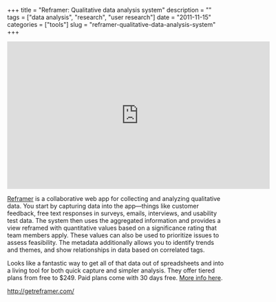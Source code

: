+++
title = "Reframer: Qualitative data analysis system"
description = ""
tags = ["data analysis", "research", "user research"]
date = "2011-11-15"
categories = ["tools"]
slug = "reframer-qualitative-data-analysis-system"
+++


<div class="video"><iframe src="http://player.vimeo.com/video/31922657?title=0&amp;byline=0&amp;portrait=0&amp;color=ffffff" width="610" height="343" frameborder="0" webkitAllowFullScreen allowFullScreen></iframe></div>
<p><a href="http://getreframer.com/">Reframer</a> is a collaborative web app for collecting and analyzing qualitative data. You start by capturing data into the app&#8212;things like customer feedback, free text responses in surveys, emails, interviews, and usability test data. The system then uses the aggregated information and provides a view reframed with quantitative values based on a significance rating that team members apply. These values can also be used to prioritize issues to assess feasibility. The metadata additionally allows you to identify trends and themes, and show relationships in data based on correlated tags. </p>
<p>Looks like a fantastic way to get all of that data out of spreadsheets and into a living tool for both quick capture and simpler analysis. They offer tiered plans from free to $249. Paid plans come with 30 days free. <a href="http://getreframer.com/">More info here</a>.</p>
  
<p><a href="http://getreframer.com/">http://getreframer.com/</a></p>
      
